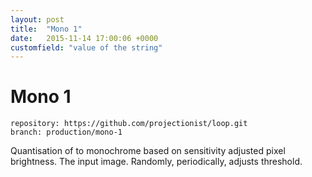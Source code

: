 ```yaml
---
layout: post
title:  "Mono 1"
date:   2015-11-14 17:00:06 +0000
customfield: "value of the string"
---
```


# Mono 1

```
repository: https://github.com/projectionist/loop.git
branch: production/mono-1
```
Quantisation of to monochrome based on sensitivity adjusted pixel brightness.
The input image. Randomly, periodically, adjusts threshold.
